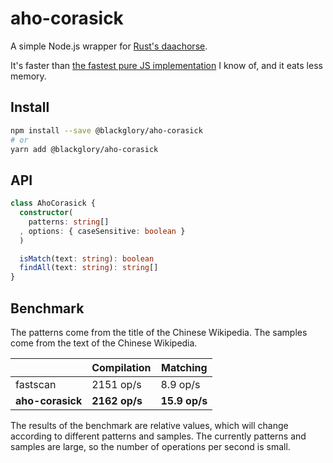 # aho-corasick
A simple Node.js wrapper for [Rust's daachorse].

It's faster than [the fastest pure JS implementation] I know of,
and it eats less memory.

[Rust's daachorse]: https://crates.io/crates/daachorse
[the fastest pure JS implementation]: https://www.npmjs.com/package/fastscan

## Install
```sh
npm install --save @blackglory/aho-corasick
# or
yarn add @blackglory/aho-corasick
```

## API
```ts
class AhoCorasick {
  constructor(
    patterns: string[]
  , options: { caseSensitive: boolean }
  )

  isMatch(text: string): boolean
  findAll(text: string): string[]
}
```

## Benchmark
The patterns come from the title of the Chinese Wikipedia.
The samples come from the text of the Chinese Wikipedia.

|                  | Compilation   | Matching      |
|------------------|---------------|---------------|
| fastscan         | 2151 op/s     | 8.9 op/s      |
| **aho-corasick** | **2162 op/s** | **15.9 op/s** |

The results of the benchmark are relative values,
which will change according to different patterns and samples.
The currently patterns and samples are large,
so the number of operations per second is small.
